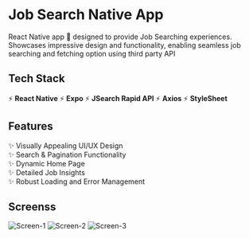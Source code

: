 # Job Search Native App

React Native app 📱 designed to provide Job Searching experiences.
Showcases impressive design and functionality, enabling seamless job searching and fetching option using third party API

## Tech Stack
⚡ **React Native**
⚡ **Expo**
⚡ **JSearch Rapid API**
⚡ **Axios**
⚡ **StyleSheet**

## Features

✨ Visually Appealing UI/UX Design  
✨ Search & Pagination Functionality  
✨ Dynamic Home Page  
✨ Detailed Job Insights  
✨ Robust Loading and Error Management

## Screenss

![Screen-1](https://github.com/itsakhilp/native_job_search/assets/86233183/af9c7564-3275-499c-bcb1-1ebf8edd6f15) ![Screen-2](https://github.com/itsakhilp/native_job_search/assets/86233183/2c32f1dc-98e4-4308-bc14-6ad8679a9cd8) ![Screen-3](https://github.com/itsakhilp/native_job_search/assets/86233183/8deee79b-54f3-4cad-a35e-f9457be7b05b) 
